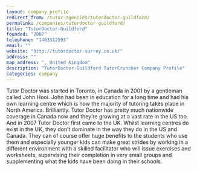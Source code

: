 ```yaml
---
layout: company_profile
redirect_from: /tutor-agencies/tutordoctor-guildford/
permalink: /companies/tutordoctor-guildford/
title: "TutorDoctor-Guildford"
founded: "2007"
telephone: "1483312593"
email: ""
website: "http://tutordoctor-surrey.co.uk/"
address: ""
map_address: ", United Kingdom"
description: "TutorDoctor-Guildford TutorCruncher Company Profile"
categories: company
---
```

Tutor Doctor was started in Toronto, in Canada in 2001 by a gentleman called John Hooi. John had been in education for a
long time and had his own learning centre which is how the majority of tutoring takes place in North America.
Brilliantly. Tutor Doctor has pretty much nationwide coverage in Canada now and they’re growing at a vast rate in the US
too. And in 2007 Tutor Doctor first came to the UK. Whilst learning centres do exist in the UK, they don’t dominate in
the way they do in the US and Canada. They can of course offer huge benefits to the students who use them and especially
younger kids can make great strides by working in a different environment with a skilled facilitator who will issue
exercises and worksheets, supervising their completion in very small groups and supplementing what the kids have been
doing in their schools.
